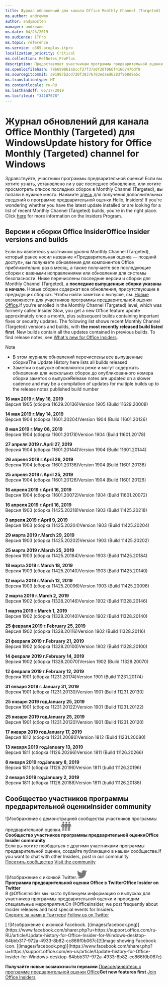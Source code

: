 ```yaml
---
title: Журнал обновлений для канала Office Monthly Channel (Targeted)
ms.author: andrewmo
author: andymosten
manager: andrewmo
ms.date: 04/23/2019
ms.audience: ITPro
ms.topic: reference
ms.service: o365-proplus-itpro
localization_priority: Critical
ms.collection: RelNotes_ProPlus
description: Предоставляет участникам программы предварительной оценки журнал обновлений для выпусков Monthly Channel Targeted для настольных компьютеров с Windows
ms.openlocfilehash: 79b699861abccf27f37a0f20f066f41667476df8
ms.sourcegitcommit: a91987b2cd720f39376703edaed6283f968d8e5c
ms.translationtype: HT
ms.contentlocale: ru-RU
ms.lasthandoff: 05/17/2019
ms.locfileid: "34107678"
---
```

# <a name="update-history-for-office-monthly-targeted-channel-for-windows"></a><span data-ttu-id="60dd4-103">Журнал обновлений для канала Office Monthly (Targeted) для Windows</span><span class="sxs-lookup"><span data-stu-id="60dd4-103">Update history for Office Monthly (Targeted) channel for Windows</span></span>

<span data-ttu-id="60dd4-p101">Здравствуйте, участники программы предварительной оценки! Если вы хотите узнать, установлено ли у вас последнее обновление, или хотите просмотреть список последних сборок в Monthly Channel (Targeted), вы попали в нужное место. Нажмите [здесь](https://insider.office.com/) для получения дополнительных сведений о программе предварительной оценки.</span><span class="sxs-lookup"><span data-stu-id="60dd4-p101">Hello, Insiders! If you're wondering whether you have the latest update installed or are looking for a list of recent Monthly Channel (Targeted) builds, you're in the right place. Click [here](https://insider.office.com/) for more information on the Insiders Program.</span></span>

## <a name="office-insider-versions-and-builds"></a><span data-ttu-id="60dd4-107">Версии и сборки Office Insider</span><span class="sxs-lookup"><span data-stu-id="60dd4-107">Office Insider versions and builds</span></span>

<span data-ttu-id="60dd4-p102">Если вы являетесь участником уровня Monthly Channel (Targeted), который ранее носил название «Предварительная оценка — поздний доступ», вы получаете обновления для компонентов Office приблизительно раз в месяц, а также получаете все последующие сборки с важными исправлениями или обновления для системы безопасности. Ниже перечислены последние версии и сборки для Monthly Channel (Targeted), а **последние выпущенные сборки указаны в начале**. Новые сборки содержат все обновления, присутствующие в предыдущих сборках. Чтобы найти заметки о выпуске, см. [Новые возможности для участников программы предварительной оценки Office](https://support.office.com/ru-RU/article/what-s-new-for-office-insiders-c152d1e2-96ff-4ce9-8c14-e74e13847a24).</span><span class="sxs-lookup"><span data-stu-id="60dd4-p102">If you're enrolled in the Monthly Channel (Targeted) level, which was formerly called Insider Slow, you get a new Office feature update approximately once a month, plus subsequent builds containing important fixes or security updates. The following list shows recent Monthly Channel (Targeted) versions and builds, with **the most recently released build listed first**. New builds contain all the updates contained in previous builds. To find release notes, see [What's new for Office Insiders](https://support.office.com/en-us/article/what-s-new-for-office-insiders-c152d1e2-96ff-4ce9-8c14-e74e13847a24).</span></span>

> [!NOTE]
> - <span data-ttu-id="60dd4-112">В этом журнале обновлений перечислены все выпущенные сборки</span><span class="sxs-lookup"><span data-stu-id="60dd4-112">The Update History here lists all builds released</span></span>
> - <span data-ttu-id="60dd4-113">Заметки о выпуске обновляются реже и могут содержать обновления для нескольких сборок до опубликованного номера сборки заметок о выпуске</span><span class="sxs-lookup"><span data-stu-id="60dd4-113">Release notes are updated on a slower cadence and may be a compilation of updates for multiple builds up to the release notes published build number</span></span>

[//]: # (НЕ УДАЛЯТЬ)

<span data-ttu-id="60dd4-115">**16 мая 2019 г.**</span><span class="sxs-lookup"><span data-stu-id="60dd4-115">**May 16, 2019**</span></span><br/>
<span data-ttu-id="60dd4-116">Версия 1905 (сборка 11629.20136)</span><span class="sxs-lookup"><span data-stu-id="60dd4-116">Version 1905 (Build 11629.20008)</span></span><br/>

<span data-ttu-id="60dd4-117">**14 мая 2019 г.**</span><span class="sxs-lookup"><span data-stu-id="60dd4-117">**May 14, 2019**</span></span><br/>
<span data-ttu-id="60dd4-118">Версия 1904 (сборка 11601.20204)</span><span class="sxs-lookup"><span data-stu-id="60dd4-118">Version 1904 (Build 11601.20126)</span></span><br/>

<span data-ttu-id="60dd4-119">**8 мая 2019 г.**</span><span class="sxs-lookup"><span data-stu-id="60dd4-119">**May 08, 2019**</span></span><br/>
<span data-ttu-id="60dd4-120">Версия 1904 (сборка 11601.20178)</span><span class="sxs-lookup"><span data-stu-id="60dd4-120">Version 1904 (Build 11601.20178)</span></span><br/>

<span data-ttu-id="60dd4-121">**27 апреля 2019 г.**</span><span class="sxs-lookup"><span data-stu-id="60dd4-121">**April 27, 2019**</span></span><br/>
<span data-ttu-id="60dd4-122">Версия 1904 (сборка 11601.20144)</span><span class="sxs-lookup"><span data-stu-id="60dd4-122">Version 1904 (Build 11601.20144)</span></span><br/>

<span data-ttu-id="60dd4-123">**26 апреля 2019 г.**</span><span class="sxs-lookup"><span data-stu-id="60dd4-123">**April 26, 2019**</span></span><br/>
<span data-ttu-id="60dd4-124">Версия 1904 (сборка 11601.20136)</span><span class="sxs-lookup"><span data-stu-id="60dd4-124">Version 1904 (Build 11601.20136)</span></span><br/>

<span data-ttu-id="60dd4-125">**25 апреля 2019 г.**</span><span class="sxs-lookup"><span data-stu-id="60dd4-125">**April 25, 2019**</span></span><br/>
<span data-ttu-id="60dd4-126">Версия 1904 (сборка 11601.20126)</span><span class="sxs-lookup"><span data-stu-id="60dd4-126">Version 1904 (Build 11601.20126)</span></span><br/>

<span data-ttu-id="60dd4-127">**16 апреля 2019 г.**</span><span class="sxs-lookup"><span data-stu-id="60dd4-127">**April 16, 2019**</span></span><br/>
<span data-ttu-id="60dd4-128">Версия 1904 (сборка 11601.20072)</span><span class="sxs-lookup"><span data-stu-id="60dd4-128">Version 1904 (Build 11601.20072)</span></span><br/>

<span data-ttu-id="60dd4-129">**16 апреля 2019 г.**</span><span class="sxs-lookup"><span data-stu-id="60dd4-129">**April 16, 2019**</span></span><br/>
<span data-ttu-id="60dd4-130">Версия 1903 (сборка 11425.20218)</span><span class="sxs-lookup"><span data-stu-id="60dd4-130">Version 1903 (Build 11425.20218)</span></span><br/>

<span data-ttu-id="60dd4-131">**9 апреля 2019 г.**</span><span class="sxs-lookup"><span data-stu-id="60dd4-131">**April 9, 2019**</span></span><br/>
<span data-ttu-id="60dd4-132">Версия 1903 (сборка 11425.20204)</span><span class="sxs-lookup"><span data-stu-id="60dd4-132">Version 1903 (Build 11425.20204)</span></span><br/>

<span data-ttu-id="60dd4-133">**29 марта 2019 г.**</span><span class="sxs-lookup"><span data-stu-id="60dd4-133">**March 29, 2019**</span></span><br/> <span data-ttu-id="60dd4-134">Версия 1903 (сборка 11425.20202)</span><span class="sxs-lookup"><span data-stu-id="60dd4-134">Version 1903 (Build 11425.20202)</span></span><br/>

<span data-ttu-id="60dd4-135">**25 марта 2019 г.**</span><span class="sxs-lookup"><span data-stu-id="60dd4-135">**March 25, 2019**</span></span><br/> <span data-ttu-id="60dd4-136">Версия 1903 (сборка 11425.20184)</span><span class="sxs-lookup"><span data-stu-id="60dd4-136">Version 1903 (Build 11425.20184)</span></span><br/>

<span data-ttu-id="60dd4-137">**18 марта 2019 г.**</span><span class="sxs-lookup"><span data-stu-id="60dd4-137">**March 18, 2019**</span></span><br/> <span data-ttu-id="60dd4-138">Версия 1903 (сборка 11425.20140)</span><span class="sxs-lookup"><span data-stu-id="60dd4-138">Version 1903 (Build 11425.20140)</span></span><br/>

<span data-ttu-id="60dd4-139">**12 марта 2019 г.**</span><span class="sxs-lookup"><span data-stu-id="60dd4-139">**March 12, 2019**</span></span><br/> <span data-ttu-id="60dd4-140">Версия 1903 (сборка 11425.20096)</span><span class="sxs-lookup"><span data-stu-id="60dd4-140">Version 1903 (Build 11425.20096)</span></span><br/>

<span data-ttu-id="60dd4-141">**2 марта 2019 г.**</span><span class="sxs-lookup"><span data-stu-id="60dd4-141">**March 2, 2019**</span></span><br/> <span data-ttu-id="60dd4-142">Версия 1902 (сборка 11328.20146)</span><span class="sxs-lookup"><span data-stu-id="60dd4-142">Version 1902 (Build 11328.20146)</span></span><br/>

<span data-ttu-id="60dd4-143">**1 марта 2019 г.**</span><span class="sxs-lookup"><span data-stu-id="60dd4-143">**March 1, 2019**</span></span><br/> <span data-ttu-id="60dd4-144">Версия 1902 (сборка 11328.20140)</span><span class="sxs-lookup"><span data-stu-id="60dd4-144">Version 1902 (Build 11328.20140)</span></span><br/>

<span data-ttu-id="60dd4-145">**25 февраля 2019 г.**</span><span class="sxs-lookup"><span data-stu-id="60dd4-145">**February 25, 2019**</span></span><br/> <span data-ttu-id="60dd4-146">Версия 1902 (сборка 11328.20116)</span><span class="sxs-lookup"><span data-stu-id="60dd4-146">Version 1902 (Build 11328.20116)</span></span><br/>

<span data-ttu-id="60dd4-147">**21 февраля 2019 г.**</span><span class="sxs-lookup"><span data-stu-id="60dd4-147">**February 21, 2019**</span></span><br/> <span data-ttu-id="60dd4-148">Версия 1902 (сборка 11328.20100)</span><span class="sxs-lookup"><span data-stu-id="60dd4-148">Version 1902 (Build 11328.20100)</span></span><br/>

<span data-ttu-id="60dd4-149">**14 февраля 2019 г.**</span><span class="sxs-lookup"><span data-stu-id="60dd4-149">**February 14, 2019**</span></span><br/> <span data-ttu-id="60dd4-150">Версия 1902 (сборка 11328.20070)</span><span class="sxs-lookup"><span data-stu-id="60dd4-150">Version 1902 (Build 11328.20070)</span></span><br/>

<span data-ttu-id="60dd4-151">**12 февраля 2019 г.**</span><span class="sxs-lookup"><span data-stu-id="60dd4-151">**February 12, 2019**</span></span><br/> <span data-ttu-id="60dd4-152">Версия 1901 (сборка 11231.20174)</span><span class="sxs-lookup"><span data-stu-id="60dd4-152">Version 1901 (Build 11231.20174)</span></span><br/>

<span data-ttu-id="60dd4-153">**31 января 2019 г.**</span><span class="sxs-lookup"><span data-stu-id="60dd4-153">**January 31, 2019**</span></span><br/> <span data-ttu-id="60dd4-154">Версия 1901 (сборка 11231.20130)</span><span class="sxs-lookup"><span data-stu-id="60dd4-154">Version 1901 (Build 11231.20130)</span></span><br/> 

<span data-ttu-id="60dd4-155">**25 января 2019 год**</span><span class="sxs-lookup"><span data-stu-id="60dd4-155">**January 25, 2019**</span></span><br/> <span data-ttu-id="60dd4-156">Версия 1901 (сборка 11231.20122)</span><span class="sxs-lookup"><span data-stu-id="60dd4-156">Version 1901 (Build 11231.20122)</span></span><br/> 

<span data-ttu-id="60dd4-157">**25 января 2019 год**</span><span class="sxs-lookup"><span data-stu-id="60dd4-157">**January 25, 2019**</span></span><br/> <span data-ttu-id="60dd4-158">Версия 1901 (сборка 11231.20120)</span><span class="sxs-lookup"><span data-stu-id="60dd4-158">Version 1901 (Build 11231.20120)</span></span><br/> 

<span data-ttu-id="60dd4-159">**17 января 2019 год**</span><span class="sxs-lookup"><span data-stu-id="60dd4-159">**January 17, 2019**</span></span><br/> <span data-ttu-id="60dd4-160">Версия 1812 (сборка 11231.20080)</span><span class="sxs-lookup"><span data-stu-id="60dd4-160">Version 1812 (Build 11231.20080)</span></span><br/> 

<span data-ttu-id="60dd4-161">**13 января 2019 год**</span><span class="sxs-lookup"><span data-stu-id="60dd4-161">**January 13, 2019**</span></span><br/> <span data-ttu-id="60dd4-162">Версия 1811 (сборка 11126.20266)</span><span class="sxs-lookup"><span data-stu-id="60dd4-162">Version 1811 (Build 11126.20266)</span></span><br/>

<span data-ttu-id="60dd4-163">**8 января 2019 год**</span><span class="sxs-lookup"><span data-stu-id="60dd4-163">**January 8, 2019**</span></span><br/> <span data-ttu-id="60dd4-164">Версия 1811 (сборка 11126.20196)</span><span class="sxs-lookup"><span data-stu-id="60dd4-164">Version 1811 (build 11126.20196)</span></span><br/> 

<span data-ttu-id="60dd4-165">**2 января 2019 год**</span><span class="sxs-lookup"><span data-stu-id="60dd4-165">**January 2, 2019**</span></span><br/> <span data-ttu-id="60dd4-166">Версия 1811 (сборка 11126.20188)</span><span class="sxs-lookup"><span data-stu-id="60dd4-166">Version 1811 (build 11126.20188)</span></span><br/> 


## <a name="insider-community"></a><span data-ttu-id="60dd4-167">Сообщество участников программы предварительной оценки</span><span class="sxs-lookup"><span data-stu-id="60dd4-167">Insider community</span></span>

<span data-ttu-id="60dd4-168">![Изображение с демонстрацией сообщества участников программы предварительной оценки.</span><span class="sxs-lookup"><span data-stu-id="60dd4-168">![Image showing insider community.</span></span> ](images/insidercommunity.png)<br/>
<span data-ttu-id="60dd4-169">**Сообщество участников программы предварительной оценки**</span><span class="sxs-lookup"><span data-stu-id="60dd4-169">**Office Insider community**</span></span><br/> <span data-ttu-id="60dd4-170">Если вы хотите пообщаться с другими участниками программы предварительной оценки, создайте публикацию в нашем сообществе.</span><span class="sxs-lookup"><span data-stu-id="60dd4-170">If you want to chat with other Insiders, post in our community.</span></span><br/><span data-ttu-id="60dd4-171"> 
[Посетить сообщество](https://go.microsoft.com/fwlink/?linkid=843493)</span><span class="sxs-lookup"><span data-stu-id="60dd4-171"> 
[Visit the community](https://go.microsoft.com/fwlink/?linkid=843493)</span></span><br/> 

<span data-ttu-id="60dd4-172">![Изображение с иконкой Twitter.</span><span class="sxs-lookup"><span data-stu-id="60dd4-172">![Image showing twitter icon.</span></span> ](images/twitter.png)<br/>
<span data-ttu-id="60dd4-173">**Программа предварительной оценки Office в Twitter**</span><span class="sxs-lookup"><span data-stu-id="60dd4-173">**Office Insider on Twitter**</span></span><br/> <span data-ttu-id="60dd4-174">В @OfficeInsider мы часто публикуем информацию о выпусках для участников программы предварительной оценки и проводим специальные мероприятия.</span><span class="sxs-lookup"><span data-stu-id="60dd4-174">On @OfficeInsider, we post frequently about Insider releases and host special events for Insiders.</span></span><br/><span data-ttu-id="60dd4-175"> 
[Следите за нами в Твиттере](https://go.microsoft.com/fwlink/?linkid=717717)</span><span class="sxs-lookup"><span data-stu-id="60dd4-175"> 
[Follow us on Twitter](https://go.microsoft.com/fwlink/?linkid=717717)</span></span><br/> 

<span data-ttu-id="60dd4-176">
  [
  ![Изображение с иконкой Facebook. ](images/facebook.png)](https://www.facebook.com/sharer.php?u=https://support.office.com/ru-RU/article/Update-history-for-Office-Insider-for-Windows-desktop-64bbb317-972a-4933-8b82-cc866f0b067c)</span><span class="sxs-lookup"><span data-stu-id="60dd4-176">[![Image showing Facebook icon. ](images/facebook.png)](https://www.facebook.com/sharer.php?u=https://support.office.com/en-us/article/Update-history-for-Office-Insider-for-Windows-desktop-64bbb317-972a-4933-8b82-cc866f0b067c)</span></span>       


<span data-ttu-id="60dd4-177">**Получайте новые возможности первыми**
[Присоединяйтесь к программе предварительной оценки Office](https://insider.office.com/)</span><span class="sxs-lookup"><span data-stu-id="60dd4-177">**Get new features first**
[Join Office Insiders](https://insider.office.com/)</span></span>
